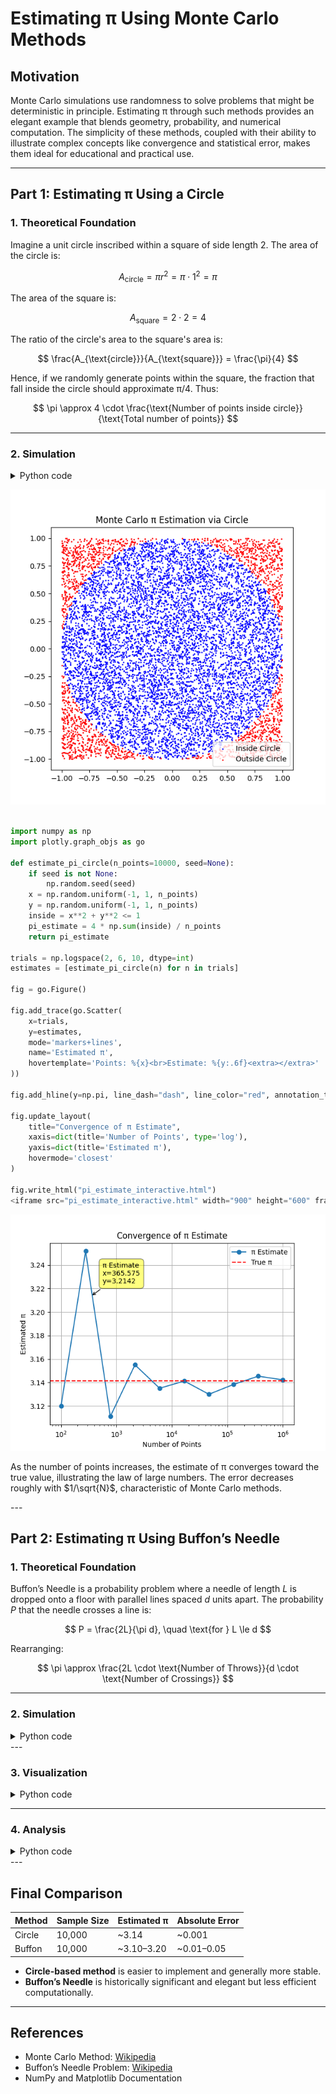 # Estimating π Using Monte Carlo Methods

## Motivation

Monte Carlo simulations use randomness to solve problems that might be deterministic in principle. Estimating π through such methods provides an elegant example that blends geometry, probability, and numerical computation. The simplicity of these methods, coupled with their ability to illustrate complex concepts like convergence and statistical error, makes them ideal for educational and practical use.

---

## Part 1: Estimating π Using a Circle

### 1. Theoretical Foundation

Imagine a unit circle inscribed within a square of side length 2. The area of the circle is:

$$
A_{\text{circle}} = \pi r^2 = \pi \cdot 1^2 = \pi
$$

The area of the square is:

$$
A_{\text{square}} = 2 \cdot 2 = 4
$$

The ratio of the circle's area to the square's area is:

$$
\frac{A_{\text{circle}}}{A_{\text{square}}} = \frac{\pi}{4}
$$

Hence, if we randomly generate points within the square, the fraction that fall inside the circle should approximate π/4. Thus:

$$
\pi \approx 4 \cdot \frac{\text{Number of points inside circle}}{\text{Total number of points}}
$$

---

### 2. Simulation


<details>
<summary>Python code</summary>

```python
import numpy as np
import matplotlib.pyplot as plt

def estimate_pi_circle(n_points=10000, seed=None):
    if seed is not None:
        np.random.seed(seed)
    x = np.random.uniform(-1, 1, n_points)
    y = np.random.uniform(-1, 1, n_points)
    inside = x**2 + y**2 <= 1
    pi_estimate = 4 * np.sum(inside) / n_points
    return pi_estimate, x, y, inside

pi_est, x, y, inside = estimate_pi_circle(10000)
print(f"Estimated π: {pi_est}")
```

### 3. Visualization

```python

plt.figure(figsize=(6,6))
plt.scatter(x[inside], y[inside], color='blue', s=1, label='Inside Circle')
plt.scatter(x[~inside], y[~inside], color='red', s=1, label='Outside Circle')
plt.gca().set_aspect('equal')
plt.title('Monte Carlo π Estimation via Circle')
plt.legend()
plt.show()

```

### 4. Analysis

```python

import numpy as np
import matplotlib.pyplot as plt
import mplcursors  # For interactive cursor

def estimate_pi_circle(n_points=10000, seed=None):
    if seed is not None:
        np.random.seed(seed)
    x = np.random.uniform(-1, 1, n_points)
    y = np.random.uniform(-1, 1, n_points)
    inside = x**2 + y**2 <= 1
    pi_estimate = 4 * np.sum(inside) / n_points
    return pi_estimate, x, y, inside

# Estimate π for different numbers of points
trials = np.logspace(2, 6, 10, dtype=int)
estimates = [estimate_pi_circle(n)[0] for n in trials]

# Create interactive plot
fig, ax = plt.subplots()
ax.plot(trials, estimates, marker='o', label='π Estimate')
ax.axhline(np.pi, color='r', linestyle='--', label='True π')
ax.set_xscale('log')
ax.set_xlabel('Number of Points')
ax.set_ylabel('Estimated π')
ax.set_title('Convergence of π Estimate')
ax.legend()
ax.grid(True)

# Add interactive cursor
mplcursors.cursor(ax.lines[0], hover=True)

plt.show()

```
</details>

![alt text](../../_pics/Figure_1.png)

```python 

import numpy as np
import plotly.graph_objs as go

def estimate_pi_circle(n_points=10000, seed=None):
    if seed is not None:
        np.random.seed(seed)
    x = np.random.uniform(-1, 1, n_points)
    y = np.random.uniform(-1, 1, n_points)
    inside = x**2 + y**2 <= 1
    pi_estimate = 4 * np.sum(inside) / n_points
    return pi_estimate

trials = np.logspace(2, 6, 10, dtype=int)
estimates = [estimate_pi_circle(n) for n in trials]

fig = go.Figure()

fig.add_trace(go.Scatter(
    x=trials,
    y=estimates,
    mode='markers+lines',
    name='Estimated π',
    hovertemplate='Points: %{x}<br>Estimate: %{y:.6f}<extra></extra>'
))

fig.add_hline(y=np.pi, line_dash="dash", line_color="red", annotation_text="True π")

fig.update_layout(
    title="Convergence of π Estimate",
    xaxis=dict(title='Number of Points', type='log'),
    yaxis=dict(title='Estimated π'),
    hovermode='closest'
)

fig.write_html("pi_estimate_interactive.html")
<iframe src="pi_estimate_interactive.html" width="900" height="600" frameborder="0"></iframe>
```


![alt text](../../_pics/Figure_1better.png)

As the number of points increases, the estimate of π converges toward the true value, illustrating the law of large numbers. The error decreases roughly with $1/\sqrt{N}$, characteristic of Monte Carlo methods.

</details>
---

## Part 2: Estimating π Using Buffon’s Needle

### 1. Theoretical Foundation

Buffon’s Needle is a probability problem where a needle of length $L$ is dropped onto a floor with parallel lines spaced $d$ units apart. The probability $P$ that the needle crosses a line is:

$$
P = \frac{2L}{\pi d}, \quad \text{for } L \le d
$$

Rearranging:

$$
\pi \approx \frac{2L \cdot \text{Number of Throws}}{d \cdot \text{Number of Crossings}}
$$

---

### 2. Simulation

<details>
<summary>Python code</summary>

```python
def simulate_buffon_needle(n_throws=10000, L=1.0, d=2.0, seed=None):
    if seed is not None:
        np.random.seed(seed)
    if L > d:
        raise ValueError("This implementation requires L ≤ d")
    theta = np.random.uniform(0, np.pi/2, n_throws)
    y = np.random.uniform(0, d/2, n_throws)
    crossings = y <= (L/2) * np.sin(theta)
    num_crossings = np.sum(crossings)
    if num_crossings == 0:
        return np.nan
    pi_est = (2 * L * n_throws) / (d * num_crossings)
    return pi_est, theta, y, crossings
```

</details>
---


### 3. Visualization

<details>
<summary>Python code</summary>

```python
pi_est_buffon, theta, y_vals, crossings = simulate_buffon_needle(10000)
print(f"Estimated π (Buffon): {pi_est_buffon}")

plt.figure(figsize=(6,6))
for i in range(100):
    x0 = np.random.uniform(0, 5)
    theta_i = theta[i]
    x1 = x0 + np.cos(theta_i)
    y0 = y_vals[i]
    y1 = y0 + np.sin(theta_i)
    color = 'blue' if crossings[i] else 'red'
    plt.plot([x0, x1], [y0, y1], color=color)
plt.axhline(1, color='k', linestyle='--')
plt.axhline(0, color='k', linestyle='--')
plt.title("Buffon's Needle Simulation (First 100 Needles)")
plt.gca().set_aspect('equal')
plt.show()
```
</details>

---

### 4. Analysis

<details>
<summary>Python code</summary>

```python
trials = np.logspace(2, 5, 10, dtype=int)
buffon_estimates = [simulate_buffon_needle(n)[0] for n in trials]

plt.figure()
plt.plot(trials, buffon_estimates, marker='o')
plt.axhline(np.pi, color='r', linestyle='--', label='True π')
plt.xscale('log')
plt.xlabel('Number of Throws')
plt.ylabel('Estimated π')
plt.title('Convergence of π Estimate (Buffon’s Needle)')
plt.legend()
plt.grid(True)
plt.show()
```

Compared to the circle-based method, Buffon’s Needle tends to converge more slowly and is more sensitive to random fluctuations due to rare line crossings, especially with small sample sizes.

</details>
---


## Final Comparison

| Method | Sample Size | Estimated π | Absolute Error |
| ------ | ----------- | ----------- | -------------- |
| Circle | 10,000      | \~3.14      | \~0.001        |
| Buffon | 10,000      | \~3.10–3.20 | \~0.01–0.05    |

* **Circle-based method** is easier to implement and generally more stable.
* **Buffon’s Needle** is historically significant and elegant but less efficient computationally.

---

## References

* Monte Carlo Method: [Wikipedia](https://en.wikipedia.org/wiki/Monte_Carlo_method)
* Buffon’s Needle Problem: [Wikipedia](https://en.wikipedia.org/wiki/Buffon%27s_needle)
* NumPy and Matplotlib Documentation
